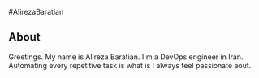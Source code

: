 #AlirezaBaratian

## About
Greetings. My name is Alireza Baratian. I'm a DevOps engineer in Iran. Automating every repetitive task is what is I always feel passionate aout.

